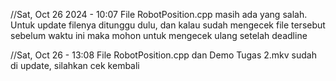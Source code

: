 //Sat, Oct 26 2024 - 10:07
File RobotPosition.cpp masih ada yang salah. Untuk update filenya ditunggu dulu, dan kalau sudah mengecek file tersebut sebelum waktu ini maka mohon untuk mengecek ulang setelah deadline

//Sat, Oct 26 - 13:08
File RobotPosition.cpp dan Demo Tugas 2.mkv sudah di update, silahkan cek kembali
